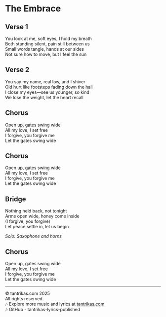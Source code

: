 # The Embrace

## Verse 1
You look at me, soft eyes, I hold my breath  
Both standing silent, pain still between us  
Small words tangle, hands at our sides  
Not sure how to move, but I feel the sun  

## Verse 2
You say my name, real low, and I shiver  
Old hurt like footsteps fading down the hall  
I close my eyes—see us younger, so kind  
We lose the weight, let the heart recall  

## Chorus
Open up, gates swing wide  
All my love, I set free  
I forgive, you forgive me  
Let the gates swing wide  

## Chorus
Open up, gates swing wide  
All my love, I set free  
I forgive, you forgive me  
Let the gates swing wide  

## Bridge
Nothing held back, not tonight  
Arms open wide, honey come inside  
(I forgive, you forgive)  
Let peace settle in, let us begin  

*Solo: Saxophone and horns*

## Chorus
Open up, gates swing wide  
All my love, I set free  
I forgive, you forgive me  
Let the gates swing wide  

---
© tantrikas.com 2025  
All rights reserved.  
🎶 Explore more music and lyrics at [tantrikas.com](https://tantrikas.com)  
🎶 GitHub - tantrikas-lyrics-published  


